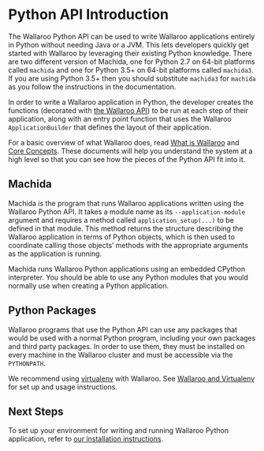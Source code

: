 # Python API Introduction

The Wallaroo Python API can be used to write Wallaroo applications entirely in Python without needing Java or a JVM. This lets developers quickly get started with Wallaroo by leveraging their existing Python knowledge. There are two different version of Machida, one for Python 2.7 on 64-bit platforms called `machida` and one for Python 3.5+ on 64-bit platforms called `machida3`. If you are using Python 3.5+ then you should substitute `machida3` for `machida` as you follow the instructions in the documentation.

In order to write a Wallaroo application in Python, the developer creates the functions (decorated with [the Wallaroo API](api.md)) to be run at each step of their application, along with an entry point function that uses the Wallaroo `ApplicationBuilder` that defines the layout of their application.

For a basic overview of what Wallaroo does, read [What is Wallaroo](/book/what-is-wallaroo.md) and [Core Concepts](/book/core-concepts/intro.md). These documents will help you understand the system at a high level so that you can see how the pieces of the Python API fit into it.

## Machida

Machida is the program that runs Wallaroo applications written using the Wallaroo Python API. It takes a module name as its `--application-module` argument and requires a method called `application_setup(...)` to be defined in that module. This method returns the structure describing the Wallaroo application in terms of Python objects, which is then used to coordinate calling those objects’ methods with the appropriate arguments as the application is running.

Machida runs Wallaroo Python applications using an embedded CPython interpreter. You should be able to use any Python modules that you would normally use when creating a Python application.

## Python Packages

Wallaroo programs that use the Python API can use any packages that would be used with a normal Python program, including your own packages and third party packages. In order to use them, they must be installed on every machine in the Wallaroo cluster and must be accessible via the `PYTHONPATH`.

We recommend using [virtualenv](https://virtualenv.pypa.io/en/stable/) with Wallaroo. See [Wallaroo and Virtualenv](/book/appendix/virtualenv.md) for set up and usage instructions.

## Next Steps

To set up your environment for writing and running Wallaroo Python application, refer to [our installation instructions](/book/getting-started/choosing-an-installation-option.md).
